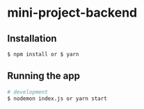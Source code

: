 # mini-project-backend

## Installation

```bash
$ npm install or $ yarn
```

## Running the app

```bash
# development
$ nodemon index.js or yarn start

```
